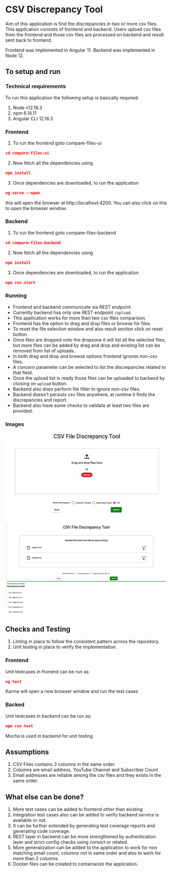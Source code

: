 # CSV Discrepancy Tool
Aim of this application is find the discrepancies in two or more csv files.
This application consists of frontend and backend. Users upload csv files from the frontend and those csv files are processed on backend and result sent back to frontend.

Frontend was implemented in Angular 11.
Backend was implemented in Node 12.
## To setup and run
### Technical requirements
To run this application the following setup is basically required:

1. Node v12.16.3
2. npm 6.14.11
3. Angular CLI 12.16.3

### Frontend
1. To run the frontend goto compare-files-ui

```json
cd compare-files-ui
```
2. Now fetch all the dependencies using
```json
npm install
```
3. Once dependencies are downloaded, to run the application
```json
ng serve --open
```
this will open the browser at http://localhost:4200. You can also click on this to open the browser window.

### Backend

1. To run the frontend goto compare-files-backend

```json
cd compare-files-backend
```
2. Now fetch all the dependencies using
```json
npm install
```
3. Once dependencies are downloaded, to run the application
```json
npm run start
```

### Running
- Frontend and backend communicate via REST endpoint.
- Currently backend has only one REST endpoint `/upload`.
- This application works for more than two csv files comparison.
- Frontend has the option to drag and drop files or browse for files.
- To reset the file selection window and also result section click on reset button.
- Once files are dropped onto the dropzone it will list all the selected files, but more files can be added by drag and drop and existing list can be removed from list of uploads.
- In both drag and drop and browse options frontend ignores non-csv files.
- A concern parameter can be selected to list the discrepancies related to that field.
- Once the upload list is ready those files can be uploaded to backend by clicking on `upload` button.
- Backend also does perform file filter to ignore non-csv files.
- Backend doesn't persists csv files anywhere, at runtime it finds the discrepancies and report.
- Backend also have some checks to validate at least two files are provided.

### Images
![Before running](https://github.com/sureshappana/CSV-Discrepancy-Tool/blob/master/images/image1.png)
![After running](https://github.com/sureshappana/CSV-Discrepancy-Tool/blob/master/images/image2.png)
## Checks and Testing
1. Linting in place to follow the consistent pattern across the repository.
2. Unit testing in place to verify the implementation.

### Frontend
Unit testcases in fronend can be run as:
```json
ng test
```
Karma will open a new browser window and run the test cases

### Backed
Unit testcases in backend can be run as:
```json
npm run test
```
Mocha is used in backend for unit testing

## Assumptions
1. CSV Files contains 3 columns in the same order.
2. Columns are email address, YouTube Channel and Subscriber Count
3. Email addresses are reliable among the csv files and they exists in the same order.

## What else can be done?
1. More test cases can be added to frontend other than existing
2. Integration test cases also can be added to verify backend service is available or not.
3. It can be further extended by generating test coverage reports and generating code coverage.
4. REST layer in backend can be more strengthened by authentication layer and strict config checks using convict or related.
5. More generalization can be added to the application to work for non matching email count, columns not in same order and also to work for more than 2 columns. 
5. Docker files can be created to containarize the application.
